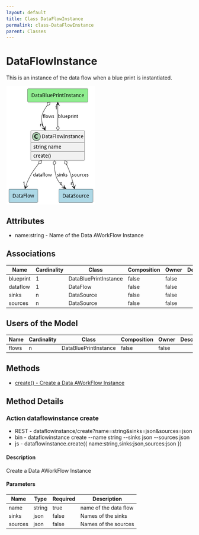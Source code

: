 ```yaml
---
layout: default
title: Class DataFlowInstance
permalink: class-DataFlowInstance
parent: Classes
---
```


# DataFlowInstance

This is an instance of the data flow when a blue print is instantiated.

![Logical Diagram](./logical.png)

## Attributes

* name:string - Name of the Data AWorkFlow Instance


## Associations

| Name | Cardinality | Class | Composition | Owner | Description |
| --- | --- | --- | --- | --- | --- |
| blueprint | 1 | DataBluePrintInstance | false | false |  |
| dataflow | 1 | DataFlow | false | false |  |
| sinks | n | DataSource | false | false |  |
| sources | n | DataSource | false | false |  |



## Users of the Model

| Name | Cardinality | Class | Composition | Owner | Description |
| --- | --- | --- | --- | --- | --- |
| flows | n | DataBluePrintInstance | false | false |  |





## Methods

* [create() - Create a Data AWorkFlow Instance](#action-create)


<h2>Method Details</h2>
    
### Action dataflowinstance create



* REST - dataflowinstance/create?name=string&amp;sinks=json&amp;sources=json
* bin - dataflowinstance create --name string --sinks json --sources json
* js - dataflowinstance.create({ name:string,sinks:json,sources:json })

#### Description
Create a Data AWorkFlow Instance

#### Parameters

| Name | Type | Required | Description |
|---|---|---|---|
| name | string |true | name of the data flow |
| sinks | json |false | Names of the sinks |
| sources | json |false | Names of the sources |





